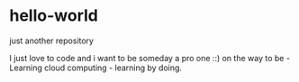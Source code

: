 # hello-world
just another repository

I just love to code and i want to be someday a pro one ::)
on the way to be -
Learning cloud computing - learning by doing.

